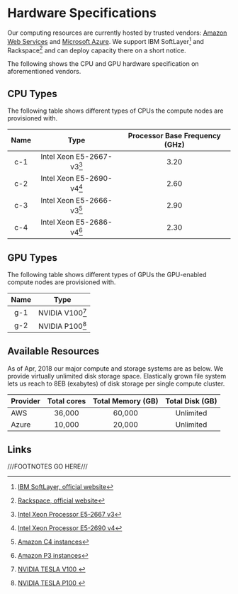 # Hardware Specifications

Our computing resources are currently hosted by trusted vendors: [Amazon Web Services](aws.md) and [Microsoft Azure](azure.md). 
We support IBM SoftLayer[^1] and Rackspace[^2] and can deploy capacity there on a short notice.

The following shows the CPU and GPU hardware specification on aforementioned vendors.

## CPU Types

The following table shows different types of CPUs the compute nodes are provisioned with.

| Name  | Type                      | Processor Base Frequency (GHz) |
| :---: | :---:                     | :---:                          |
| c-1   | Intel Xeon E5-2667-v3[^3] | 3.20                           |
| c-2   | Intel Xeon E5-2690-v4[^4] | 2.60                           |
| c-3   | Intel Xeon E5-2666-v3[^5] | 2.90                           |
| c-4   | Intel Xeon E5-2686-v4[^6] | 2.30                           |

## GPU Types

The following table shows different types of GPUs the GPU-enabled compute nodes are provisioned with.

| Name  | Type            |
| :---: | :---:           |
| g-1   | NVIDIA V100[^7] |
| g-2   | NVIDIA P100[^8] |


## Available Resources

As of Apr, 2018 our major compute and storage systems are as below. We provide virtually unlimited disk storage space. 
Elastically grown file system lets us reach to 8EB (exabytes) of disk storage per single compute cluster.

| Provider   | Total cores | Total Memory (GB) | Total Disk (GB) |
| :--------- | :--------:  | :---------------: | :-------------: |
| AWS        | 36,000      | 60,000            | Unlimited       |
| Azure      | 10,000      | 20,000            | Unlimited       |

## Links

[^1]: [IBM SoftLayer, official website](http://www.softlayer.com)

[^2]: [Rackspace, official website](http://www.rackspace.com)

[^3]: [Intel Xeon Processor E5-2667 v3](https://ark.intel.com/products/83361/Intel-Xeon-Processor-E5-2667-v3-20M-Cache-3-20-GHz-)

[^4]: [Intel Xeon Processor E5-2690 v4](https://ark.intel.com/products/91770/Intel-Xeon-Processor-E5-2690-v4-35M-Cache-2-60-GHz-)

[^5]: [Amazon C4 instances](https://aws.amazon.com/ec2/instance-types/)

[^6]: [Amazon P3 instances](https://aws.amazon.com/ec2/instance-types/)

[^7]: [NVIDIA TESLA V100 ](https://www.nvidia.com/en-us/data-center/tesla-v100/)

[^8]: [NVIDIA TESLA P100 ](https://www.nvidia.com/en-us/data-center/tesla-p100/)

///FOOTNOTES GO HERE///
